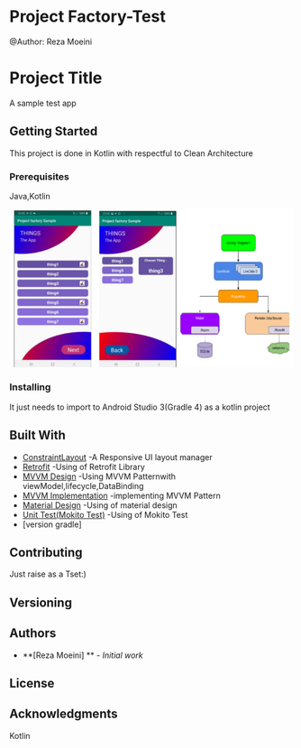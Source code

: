 # Project Factory-Test 
@Author: Reza Moeini

# Project Title

A sample test app

## Getting Started

This project is done in Kotlin with respectful to Clean Architecture

### Prerequisites

Java,Kotlin


![Main Screen](https://github.com/reza575/FactoryProjectSample/blob/master/screenshots/projectfactorysample.png)




### Installing

It just needs to import to Android Studio 3(Gradle 4) as a kotlin project

## Built With

* [ConstraintLayout](https://developer.android.com/guide/topics/ui/layout/relative) -A Responsive UI layout manager
* [Retrofit](https://www.vogella.com/tutorials/Retrofit/article.html) -Using of Retrofit Library
* [MVVM Design](https://www.journaldev.com/20292/android-mvvm-design-pattern) -Using MVVM Patternwith viewModel,lifecycle,DataBinding
* [MVVM Implementation](https://codingwithmitch.com/blog/getting-started-with-mvvm-android) -implementing MVVM Pattern 
* [Material Design](https://developer.android.com/guide/topics/ui/look-and-feel) -Using of material design
* [Unit Test(Mokito Test)](https://www.vogella.com/tutorials/Mockito/article.html) -Using of Mokito Test
* [version gradle]



## Contributing

Just raise as a Tset:)

## Versioning


## Authors

* **[Reza Moeini] ** - *Initial work* 


## License


## Acknowledgments
Kotlin
